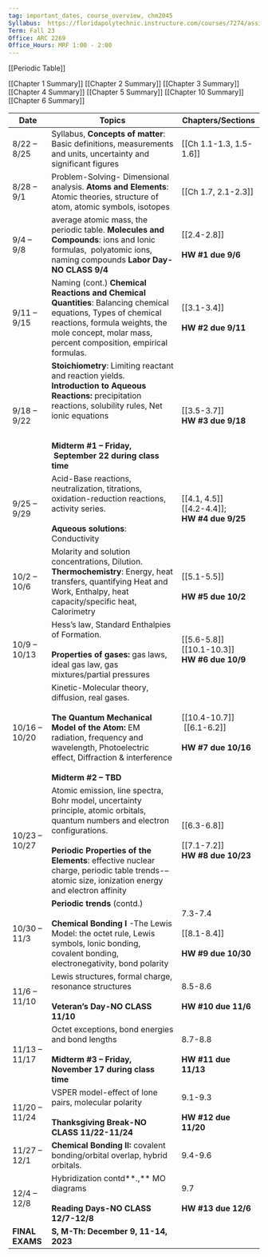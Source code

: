```yaml
---
tag: important_dates, course_overview, chm2045 
Syllabus:  https://floridapolytechnic.instructure.com/courses/7274/assignments/syllabus
Term: Fall 23
Office: ARC 2269
Office_Hours: MRF 1:00 - 2:00 
---
```

[[Periodic Table]] 

[[Chapter 1 Summary]]
[[Chapter 2 Summary]]
[[Chapter 3 Summary]] 
[[Chapter 4 Summary]] 
[[Chapter 5 Summary]] 
[[Chapter 10 Summary]]
[[Chapter 6 Summary]] 

| Date            | Topics                                                                                                                                                                                                                                                                                 | Chapters/Sections                                    |
| --------------- | -------------------------------------------------------------------------------------------------------------------------------------------------------------------------------------------------------------------------------------------------------------------------------------- | ---------------------------------------------------- |
| 8/22 – 8/25     | Syllabus, **Concepts of matter**: Basic definitions, measurements and units, uncertainty and significant figures                                                                                                                                                                       | [[Ch 1.1-1.3, 1.5-1.6]]                              |
| 8/28 – 9/1      | Problem-Solving- Dimensional analysis. **Atoms and Elements**: Atomic theories, structure of atom, atomic symbols, isotopes                                                                                                                                                            | [[Ch 1.7, 2.1-2.3]]                                  |
| 9/4 – 9/8       | average atomic mass, the periodic table. **Molecules and Compounds**: ions and Ionic formulas,  polyatomic ions, naming compounds **Labor Day-NO CLASS 9/4**                                                                                                                           | [[2.4-2.8]]<br><br>**HW #1 due 9/6**                 |
| 9/11 – 9/15     | Naming (cont.) **Chemical Reactions and Chemical Quantities**: Balancing chemical equations, Types of chemical reactions, formula weights, the mole concept, molar mass, percent composition, empirical formulas.                                                                      | [[3.1-3.4]]<br><br>**HW #2 due 9/11**                |
| 9/18 – 9/22     | **Stoichiometry**: Limiting reactant and reaction yields. **Introduction to Aqueous Reactions:** precipitation reactions, solubility rules, Net ionic equations  <br>  <br><br>**Midterm #1 – Friday,  September 22 during class time**                                                | [[3.5-3.7]]<br>**HW #3 due 9/18**                    |
| 9/25 – 9/29     | Acid-Base reactions, neutralization, titrations, oxidation-reduction reactions, activity series.<br><br>**Aqueous solutions**: Conductivity                                                                                                                                            | [[4.1, 4.5]] <br> [[4.2-4.4]];<br>**HW #4 due 9/25** |
| 10/2 – 10/6     | Molarity and solution concentrations, Dilution. **Thermochemistry**: Energy, heat transfers, quantifying Heat and Work, Enthalpy, heat capacity/specific heat, Calorimetry                                                                                                             | <br>[[5.1-5.5]]<br><br>**HW #5 due 10/2**            |
| 10/9 – 10/13    | Hess’s law, Standard Enthalpies of Formation.<br><br>**Properties of gases:** gas laws, ideal gas law, gas mixtures/partial pressures                                                                                                                                                  | [[5.6-5.8]]<br>[[10.1-10.3]]<br>**HW #6 due 10/9**   |
| 10/16 – 10/20   | Kinetic-Molecular theory, diffusion, real gases.<br><br>**The Quantum Mechanical Model of the Atom:** EM radiation, frequency and wavelength, Photoelectric effect, Diffraction & interference<br><br>**Midterm #2 – TBD**                                                             | [[10.4-10.7]]<br> [[6.1-6.2]]<br><br>**HW #7 due 10/16** |
| 10/23 – 10/27   | Atomic emission, line spectra, Bohr model, uncertainty principle, atomic orbitals, quantum numbers and electron configurations.<br><br>**Periodic Properties of the Elements**: effective nuclear charge, periodic table trends-– atomic size, ionization energy and electron affinity | [[6.3-6.8]]<br><br>[[7.1-7.2]]<br>**HW #8 due 10/23**    |
| 10/30 – 11/3    | **Periodic trends** (contd.)<br><br>**Chemical Bonding I** -The Lewis Model: the octet rule, Lewis symbols, Ionic bonding, covalent bonding, electronegativity, bond polarity                                                                                                          | 7.3-7.4<br><br>[[8.1-8.4]]<br><br>**HW #9 due 10/30**    |
| 11/6 – 11/10    | Lewis structures, formal charge, resonance structures<br><br>**Veteran’s Day-NO CLASS 11/10**                                                                                                                                                                                          | 8.5-8.6<br><br>**HW #10 due 11/6**                   |
| 11/13 – 11/17   | Octet exceptions, bond energies and bond lengths<br><br>**Midterm #3 – Friday, November 17 during class time**                                                                                                                                                                         | 8.7-8.8<br><br>**HW #11 due 11/13**                  |
| 11/20 – 11/24   | VSPER model-effect of lone pairs, molecular polarity<br><br>**Thanksgiving Break-NO CLASS 11/22-11/24**                                                                                                                                                                                | 9.1-9.3<br><br>**HW #12 due 11/20**                  |
| 11/27 – 12/1    | **Chemical Bonding II:** covalent bonding/orbital overlap, hybrid orbitals.                                                                                                                                                                                                            | 9.4-9.6                                              |
| 12/4 – 12/8     | Hybridization contd**.,** MO diagrams<br><br>**Reading Days-NO CLASS 12/7-12/8**                                                                                                                                                                                                       | 9.7<br><br>**HW #13 due 12/6**                       |
| **FINAL EXAMS** | **S, M-Th: December 9, 11-14, 2023**                                                                                                                                                                                                                                                   |                                                      |




